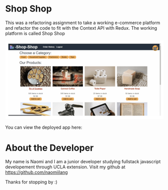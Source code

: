 # Shop Shop 

This was a refactoring assignment to take a working e-commerce platform and refactor the code to fit with the Context API with Redux. The working platform is called Shop Shop 

![screenshot](readme.png)

You can view the deployed app here: 

# About the Developer

My name is Naomi and I am a junior developer studying fullstack javascript developement through UCLA extension. Visit my github at https://github.com/naomiilang

Thanks for stopping by :)